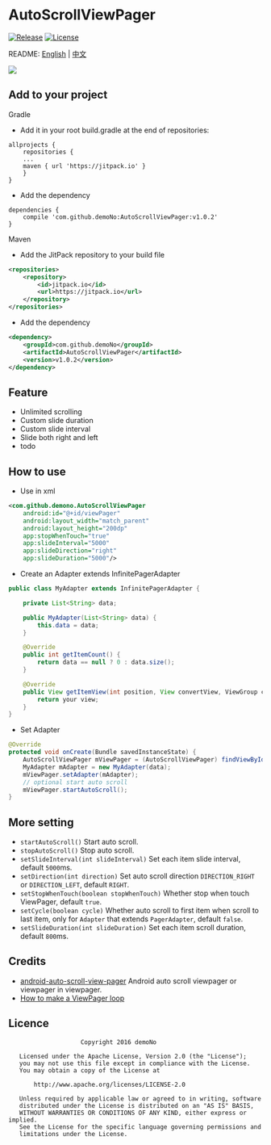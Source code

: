 # AutoScrollViewPager

[![Release](https://jitpack.io/v/demoNo/AutoScrollViewPager.svg)](https://jitpack.io/#demoNo/AutoScrollViewPager)  [![License](https://img.shields.io/badge/License-Apache%202.0-blue.svg)](https://opensource.org/licenses/Apache-2.0)

README: [English](https://github.com/demoNo/AutoScrollViewPager/blob/master/README.md) | [中文](https://github.com/demoNo/AutoScrollViewPager/blob/master/README-zh.md)

![](https://raw.githubusercontent.com/demoNo/AutoScrollViewPager/master/art/screen_record.gif)

## Add to your project

Gradle

* Add it in your root build.gradle at the end of repositories:
```Gradle
allprojects {
    repositories {
	...
	maven { url 'https://jitpack.io' }
    }
}
```

* Add the dependency
```Gradle
dependencies {
    compile 'com.github.demoNo:AutoScrollViewPager:v1.0.2'
}
```


Maven

* Add the JitPack repository to your build file
```xml
<repositories>
    <repository>
        <id>jitpack.io</id>
        <url>https://jitpack.io</url>
    </repository>
</repositories>
```

* Add the dependency
```xml
<dependency>
    <groupId>com.github.demoNo</groupId>
    <artifactId>AutoScrollViewPager</artifactId>
    <version>v1.0.2</version>
</dependency>
```

## Feature

* Unlimited scrolling
* Custom slide duration
* Custom slide interval
* Slide both right and left
* todo

## How to use

* Use in xml

```xml
<com.github.demono.AutoScrollViewPager
    android:id="@+id/viewPager"
    android:layout_width="match_parent"
    android:layout_height="200dp"
    app:stopWhenTouch="true"
    app:slideInterval="5000"
    app:slideDirection="right"
    app:slideDuration="5000"/>
```

* Create an Adapter extends InfinitePagerAdapter
```Java
public class MyAdapter extends InfinitePagerAdapter {

    private List<String> data;

    public MyAdapter(List<String> data) {
        this.data = data;
    }

    @Override
    public int getItemCount() {
        return data == null ? 0 : data.size();
    }

    @Override
    public View getItemView(int position, View convertView, ViewGroup container) {
        return your view;
    }
}
```

* Set Adapter
```Java
@Override
protected void onCreate(Bundle savedInstanceState) {
    AutoScrollViewPager mViewPager = (AutoScrollViewPager) findViewById(R.id.viewPager);
    MyAdapter mAdapter = new MyAdapter(data);
    mViewPager.setAdapter(mAdapter);
    // optional start auto scroll
    mViewPager.startAutoScroll();
}
```

## More setting

* `startAutoScroll()` Start auto scroll.
* `stopAutoScroll()` Stop auto scroll.
* `setSlideInterval(int slideInterval)` Set each item slide interval, default `5000`ms.
* `setDirection(int direction)` Set auto scroll direction `DIRECTION_RIGHT` or `DIRECTION_LEFT`, default `RIGHT`.
* `setStopWhenTouch(boolean stopWhenTouch)` Whether stop when touch ViewPager, default `true`.
* `setCycle(boolean cycle)` Whether auto scroll to first item when scroll to last item, only for `Adapter` that extends `PagerAdapter`, default `false`.
* `setSlideDuration(int slideDuration)` Set each item scroll duration, default `800`ms.

## Credits

* [android-auto-scroll-view-pager](https://github.com/Trinea/android-auto-scroll-view-pager) Android auto scroll viewpager or viewpager in viewpager.
* [How to make a ViewPager loop](http://stackoverflow.com/questions/10188011/how-to-make-a-viewpager-loop/12965787#12965787)

## Licence

```
                    Copyright 2016 demoNo

   Licensed under the Apache License, Version 2.0 (the "License");
   you may not use this file except in compliance with the License.
   You may obtain a copy of the License at

       http://www.apache.org/licenses/LICENSE-2.0

   Unless required by applicable law or agreed to in writing, software
   distributed under the License is distributed on an "AS IS" BASIS,
   WITHOUT WARRANTIES OR CONDITIONS OF ANY KIND, either express or implied.
   See the License for the specific language governing permissions and
   limitations under the License.
```
